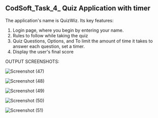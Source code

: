 CodSoft_Task_4_ Quiz Application with timer
--------------------------------------------------------------------------------------------------------------------------------------------------------------------------------
The application's name is QuizWiz.
Its key features:
1. Login page, where you begin by entering your name.
2. Rules to follow while taking the quiz
3. Quiz Questions, Options, and To limit the amount of time it takes to answer each question, set a timer.
4. Display the user's final score


OUTPUT SCREENSHOTS:





![Screenshot (47)](https://github.com/Rithi21/Quiz-Application-With-Timer/assets/102675256/dfdbb55c-a1a0-4b26-b97b-638b8baf7b01)



![Screenshot (48)](https://github.com/Rithi21/Quiz-Application-With-Timer/assets/102675256/0347e345-16e3-4fb2-8b0f-5a1cfe7d9444)





![Screenshot (49)](https://github.com/Rithi21/Quiz-Application-With-Timer/assets/102675256/80772227-a81b-454d-901d-f1b98fa50a11)







![Screenshot (50)](https://github.com/Rithi21/Quiz-Application-With-Timer/assets/102675256/b32a845a-8318-4616-b9a6-1f4ea171bdbb)




![Screenshot (51)](https://github.com/Rithi21/Quiz-Application-With-Timer/assets/102675256/927e68de-6e00-46d3-98ec-c531c957f25b)
